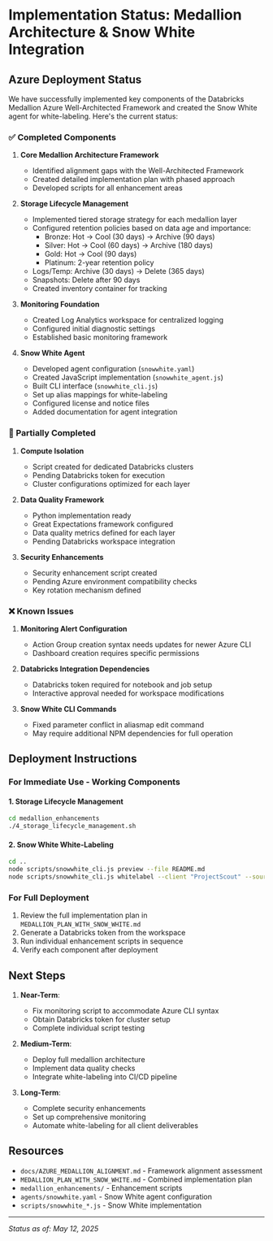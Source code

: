 # Implementation Status: Medallion Architecture & Snow White Integration

## Azure Deployment Status

We have successfully implemented key components of the Databricks Medallion Azure Well-Architected Framework and created the Snow White agent for white-labeling. Here's the current status:

### ✅ Completed Components

1. **Core Medallion Architecture Framework**
   - Identified alignment gaps with the Well-Architected Framework
   - Created detailed implementation plan with phased approach
   - Developed scripts for all enhancement areas

2. **Storage Lifecycle Management**
   - Implemented tiered storage strategy for each medallion layer
   - Configured retention policies based on data age and importance:
     - Bronze: Hot → Cool (30 days) → Archive (90 days)
     - Silver: Hot → Cool (60 days) → Archive (180 days)
     - Gold: Hot → Cool (90 days)
     - Platinum: 2-year retention policy
   - Logs/Temp: Archive (30 days) → Delete (365 days)
   - Snapshots: Delete after 90 days
   - Created inventory container for tracking

3. **Monitoring Foundation**
   - Created Log Analytics workspace for centralized logging
   - Configured initial diagnostic settings
   - Established basic monitoring framework

4. **Snow White Agent**
   - Developed agent configuration (`snowwhite.yaml`)
   - Created JavaScript implementation (`snowwhite_agent.js`)
   - Built CLI interface (`snowwhite_cli.js`)
   - Set up alias mappings for white-labeling
   - Configured license and notice files
   - Added documentation for agent integration

### 🔄 Partially Completed

1. **Compute Isolation**
   - Script created for dedicated Databricks clusters
   - Pending Databricks token for execution
   - Cluster configurations optimized for each layer

2. **Data Quality Framework**
   - Python implementation ready
   - Great Expectations framework configured
   - Data quality metrics defined for each layer
   - Pending Databricks workspace integration

3. **Security Enhancements**
   - Security enhancement script created
   - Pending Azure environment compatibility checks
   - Key rotation mechanism defined

### ❌ Known Issues

1. **Monitoring Alert Configuration**
   - Action Group creation syntax needs updates for newer Azure CLI
   - Dashboard creation requires specific permissions

2. **Databricks Integration Dependencies**
   - Databricks token required for notebook and job setup
   - Interactive approval needed for workspace modifications

3. **Snow White CLI Commands**
   - Fixed parameter conflict in aliasmap edit command
   - May require additional NPM dependencies for full operation

## Deployment Instructions

### For Immediate Use - Working Components

#### 1. Storage Lifecycle Management
```bash
cd medallion_enhancements
./4_storage_lifecycle_management.sh
```

#### 2. Snow White White-Labeling
```bash
cd ..
node scripts/snowwhite_cli.js preview --file README.md
node scripts/snowwhite_cli.js whitelabel --client "ProjectScout" --source ./docs --output ./client-facing/docs
```

### For Full Deployment

1. Review the full implementation plan in `MEDALLION_PLAN_WITH_SNOW_WHITE.md`
2. Generate a Databricks token from the workspace
3. Run individual enhancement scripts in sequence
4. Verify each component after deployment

## Next Steps

1. **Near-Term**:
   - Fix monitoring script to accommodate Azure CLI syntax
   - Obtain Databricks token for cluster setup
   - Complete individual script testing

2. **Medium-Term**:
   - Deploy full medallion architecture
   - Implement data quality checks
   - Integrate white-labeling into CI/CD pipeline

3. **Long-Term**:
   - Complete security enhancements
   - Set up comprehensive monitoring
   - Automate white-labeling for all client deliverables

## Resources

- `docs/AZURE_MEDALLION_ALIGNMENT.md` - Framework alignment assessment
- `MEDALLION_PLAN_WITH_SNOW_WHITE.md` - Combined implementation plan
- `medallion_enhancements/` - Enhancement scripts
- `agents/snowwhite.yaml` - Snow White agent configuration
- `scripts/snowwhite_*.js` - Snow White implementation

---

*Status as of: May 12, 2025*